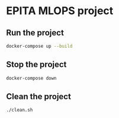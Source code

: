 # EPITA MLOPS project
## Run the project
```bash
docker-compose up --build
```
## Stop the project
```bash
docker-compose down
```
## Clean the project
```bash
./clean.sh
```
